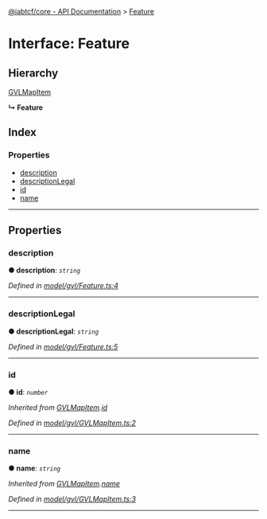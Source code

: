 [@iabtcf/core - API Documentation](../README.md) > [Feature](../interfaces/feature.md)

# Interface: Feature

## Hierarchy

 [GVLMapItem](gvlmapitem.md)

**↳ Feature**

## Index

### Properties

* [description](feature.md#description)
* [descriptionLegal](feature.md#descriptionlegal)
* [id](feature.md#id)
* [name](feature.md#name)

---

## Properties

<a id="description"></a>

###  description

**● description**: *`string`*

*Defined in [model/gvl/Feature.ts:4](https://github.com/chrispaterson/iabtcf-es/blob/2c7676b/modules/core/src/model/gvl/Feature.ts#L4)*

___
<a id="descriptionlegal"></a>

###  descriptionLegal

**● descriptionLegal**: *`string`*

*Defined in [model/gvl/Feature.ts:5](https://github.com/chrispaterson/iabtcf-es/blob/2c7676b/modules/core/src/model/gvl/Feature.ts#L5)*

___
<a id="id"></a>

###  id

**● id**: *`number`*

*Inherited from [GVLMapItem](gvlmapitem.md).[id](gvlmapitem.md#id)*

*Defined in [model/gvl/GVLMapItem.ts:2](https://github.com/chrispaterson/iabtcf-es/blob/2c7676b/modules/core/src/model/gvl/GVLMapItem.ts#L2)*

___
<a id="name"></a>

###  name

**● name**: *`string`*

*Inherited from [GVLMapItem](gvlmapitem.md).[name](gvlmapitem.md#name)*

*Defined in [model/gvl/GVLMapItem.ts:3](https://github.com/chrispaterson/iabtcf-es/blob/2c7676b/modules/core/src/model/gvl/GVLMapItem.ts#L3)*

___


